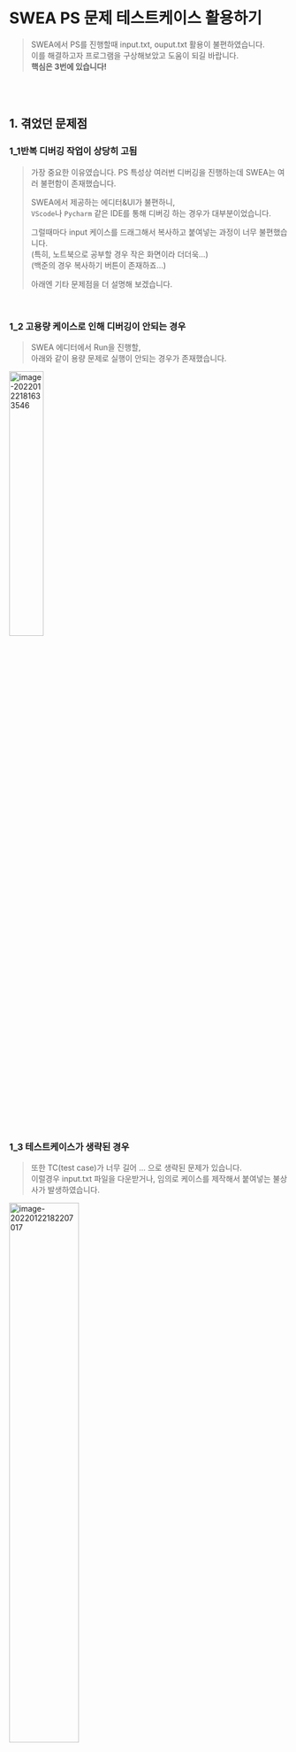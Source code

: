 

# SWEA PS 문제 테스트케이스 활용하기

> SWEA에서 PS를 진행할때 input.txt, ouput.txt 활용이 불편하였습니다.  
> 이를 해결하고자 프로그램을 구상해보았고 도움이 되길 바랍니다.  
> **핵심은 3번에 있습니다!**

  <br />

  <br />

## 1. 겪었던 문제점

### 1_1반복 디버깅 작업이 상당히 고됨

> 가장 중요한 이유였습니다.
> PS 특성상 여러번 디버깅을 진행하는데 SWEA는 여러 불편함이 존재했습니다.
>
> SWEA에서 제공하는 에디터&UI가 불편하니,   
>`VScode`나 `Pycharm` 같은 IDE를 통해 디버깅 하는 경우가 대부분이었습니다.
> 
>그럴때마다 input 케이스를 드래그해서 복사하고 붙여넣는 과정이 너무 불편했습니다.  
> (특히, 노트북으로 공부할 경우 작은 화면이라 더더욱...)  
>(백준의 경우 복사하기 버튼이 존재하죠...)
> 
>아래엔 기타 문제점을 더 설명해 보겠습니다.

  <br />

### 	1_2 고용량  케이스로 인해 디버깅이 안되는 경우

> SWEA 에디터에서 Run을 진행할,  
> 아래와 같이 용량 문제로 실행이 안되는 경우가 존재했습니다.

<img src="SWEA PS 문제 테스트케이스 활용하기.assets/image-20220122181633546-16428448259491.png" alt="image-20220122181633546" width = "35%" height = "35%" />

  <br />

### 1_3  테스트케이스가 생략된 경우

> 또한 TC(test case)가 너무 길어 ... 으로 생략된 문제가 있습니다.  
>이럴경우 input.txt 파일을 다운받거나, 임의로 케이스를 제작해서 붙여넣는 불상사가 발생하였습니다.

<img src="SWEA PS 문제 테스트케이스 활용하기.assets/image-20220122182207017.png" alt="image-20220122182207017" width = "50%" height = "50%" />

  <br />

### 1_4 정답인지 아닌지 콘솔에서 확인이 힘든 경우

> 혹여나 1.2에서 언급한 input.txt를 다운받아 터미널창에 복붙하더라도,  
>너무 많은 입력 란으로 인해 정답확인이 쉽지 않습니다.
> 
>예) #6 10008을 확인하더라도 다른 케이스의 정답을 확인하려면 열심히 드래그해야합니다..ㅜㅠ

<img src="SWEA PS 문제 테스트케이스 활용하기.assets/image-20220122182949931.png" alt="image-20220122182949931" width = "50%" height = "50%"/>

  <br />

  <br />

  <br />

## 2. 해결방안

**크게 해결하고 싶은 부분은 다음 3가지입니다.**

1. **input.txt를 내 PC에 저장하여 복붙없이 바로 디버깅 되도록 할것**
   - 경로 이슈가 있을 수 있으니, **아래에 추가 설명 참고**

> <img src="SWEA PS 문제 테스트케이스 활용하기.assets/image-20220122190044894.png" alt="image-20220122190044894" width = "25%" height = "25%" />

2. **라이브러리화 하여 편하게 함수로 사용할 수 있을 것**

> ``` python
> from my_package.hjtc import swea_tc
> '''
> your code
> '''
> # print('your_answer') 대신 swea_tc('your_answer') 사용
> swea_tc(f'#{t} {answer}')
> ```
>

3. **정답 유무를 알려줄것**

> ```python
> --- debug terminal ---
> #1 13 -> O
> #2 32 -> O
> #3 54 -> O
> #4 25 -> O
> #5 87 -> O
> #6 14 -> O
> #7 39 -> X, answer: #7 40 -> 틀릴경우 실제 정답값 표시
> #8 26 -> O
> #9 13 -> X, answer: #9 12
> #10 29 -> X, answer: #10 55
> ```

  <br />

  <br />

  <br />

## 3. 해결해보기

> 우선 각자의 개발 환경이 다르다 보니 `절대경로`, `상대경로` 등으로 인한 `문제가 발생`할 수 있습니다.  
> 따라서 제일 간단한 방법부터, 제가 고안한 방법까지 설명드리겠습니다.    

  <br />

### 3_1. 제일 단순한 방법인 input.txt 파일만 읽기

> 우선 input.txt를 본인이 원하는 위치에 다운 받아줍니다.  
> 그다음 PS 문제를 풀때 아래 코드 2줄만 넣어주면 됩니다.
>
> **경로 핸들링이 힘들다면, root는 절대 경로를 불러오길 추천합니다.**  
> **(폴더나, IDE에서 손쉽게 절대경로 복사가 가능할 것입니다.)**
>
> ```python
> import sys
> # root = 저장된 경로
> # ex) C:\\Users\\SWEA\testcae\\.py
> sys.stdin = open(root + 'input.txt', 'r')
> 
> ''' your code
> T = input()
> '''
> ```

> `sys.stdin`을 선언하면 `input.txt`를 읽어와 줍니다.  
>그리고  `input()` 함수가 `input.txt`를 한줄씩 읽어서 확인을 진행합니다.
> 
>따라서 위에 언급한 `1_4`의  문제는 해결할 수 있습니다!  
> **하지만 정답유무는 눈으로 직접 대조하여 체크해야합니다.**

​    <br />

​    <br />

### 3_2. 라이브러리를 통한 input.txt, output.txt 비교하기

> **my_package 폴더를 다운 받으셔서 작업중인 폴더에 집어 넣으면 됩니다.**    
> 좀 더 자세히 설명하면 아래와 같습니다.
>
> 우선 공부하실때 작업하는 폴더가 있으실 거에요.  
> 저같은 경우는 SWEA란 폴더에서 난이도 별로 D1, D2, D3 폴더를 만들어서,  
> 내부에 `[문제이름].py` 파일을 제작하여 코딩하고있습니다.
>
> <img src="SWEA PS 문제 테스트케이스 활용하기.assets/image-20220122190044894.png" alt="image-20220122190044894" width = "25%" height = "25%" />

  

  <br />

이를 정리해서 보면 `SWEA 폴더` → `D1, D2, D3`,  `D3(현재 작업중)` → `my_package` → `testcase` 이렇게 경로가 설정됩니다.

> ``` python
> C:.
> SWEA #제일 상위폴더
> ├─D1
> ├─D2  
> └─D3 #현재 내가 코드짜고있는 폴더
>     │  swea_1206.py #현재 내가 짜고있는 코드
>     │
>     └─ my_package #다운받은 my_package 라이브러리 폴더
>         │  hjtc.py
>         │  __init__.py
>         │
>         └─testcase # SWEA에서 다운받은 input.txt, output.txt
>               input.txt
>               output.txt
>   
> ```
>
> **즉 `my_package` 폴더를 작업할 폴더인 `D3` 폴더에 생성해야(넣어줘야)합니다.**  
> 만약 `D1` 폴더에서 작업하고 있으면, `my_package` 를 D1에 복사해서 넣어주길 바랍니다.
>
> 혹자는 `SWEA`  같은 상위 폴더에 `my_package`를 설치하면 안되냐고 하실 수 있는데,   
> 경로 설정에 어려움이 있으실까봐 그렇습니다.  

​    <br />

**다음 `my_package` 내부 `testcase` 폴더에는 `SWEA 문제 페이지`에 존재하는 `input.txt` `output.txt` 를 넣어줍니다.**

> 여기서 여러문제를 풀다가 `input(1).txt` 로 다운받아질 수 있는데, 꼭 **파일명 확인**하시길 바랍니다.
>
> <img src="SWEA PS 문제 테스트케이스 활용하기.assets/image-20220122193905010.png" alt="image-20220122193905010" width = "30%" height = "30%" />
>
> 
>

  <br />

**다음 `hjtc.py` `my_package` 폴더 안에 저장합니다**. (파일명 바꿔도 상관없습니다.)

> 코드 내용은 아래와 같습니다. (주석첨부)   
>부족한 부분이 많으니 코드내용 읽어보시고 수정하시면 저에게도 알려주세요 :)  
> 
>```python
> # my_package의 폴더의 위치는 현재 작업하고있는 파일 위치와 동일해야함
># SWEA폴더 안에서 .py를 만들어 공부할 경우 SWEA 폴더안에 my_package 폴더가 존재해야함
> import sys
>import os
> 
># my_package 폴더의 절대경로(root_path) 복사
> # > 의문점: 해당 절대경로는 C:\dir1\dir2\ 방식으로 되어있음
># > window환경에선 \ 를 통한 경로는 이스케이프코드(\t)로 인식되지 않을까 걱정
> _root = os.path.dirname(os.path.realpath(__file__))
>
> # `input 케이스 자동 불러오기 기능`
> # root_path를 통해 testcase에 속한 input.txt 오픈
> # 해당 과정을 통해 input.txt의 testcase를 한줄씩 읽어드림
> # 따라서 터미널창에 testcase를 수동으로 복붙할 필요가 없음
> sys.stdin = open(_root + '\\testcase\\input.txt', 'r')
> 
>    # `나의 출력과 정답 출력 비교`
>    # root_path를 통해 testcase에 속한 output.txt 오픈
> # .readlines()를 통해 ouput.txt의 모든 라인을 리스트로 불러옴
># ex) ['#1 13\n', '#2 32\n', '#3 54\n', '#4 25\n']
> _answer_list = open(_root + '\\testcase\\output.txt', 'r').readlines()
>
> # 기존 print() 출력을 swea_tc() 함수로 변경하면 됨
># print(f'#{t} {answer})' -> swea_tc(f'#{t} {answer}')
> def swea_tc(_answer_yours):
>    
>     # _answer_list[0]의 첫번째 값을 불러와 앞뒤에 존재하는 띄어쓰기(\n) 삭제
>    _answer = _answer_list[0].strip()
>     
>    # 정답을 판단하여 출력, 틀린경우 실제 정답값 출력
>     if _answer == _answer_yours:
>        print(f'{_answer_yours} -> O')
>       else:
>        print(f'{_answer_yours} -> X, answer: {_answer}')
>       
>    # 비교가 완료된 answer_list의 값(첫번째줄) 은 삭제
>     _answer_list.pop(0)
>```
> 

  <br />

> 마지막으로 해당 코드를 사용해 봅시다.   
> (예를 들어 표현해 보겠습니다.)
>
> **hjtc라이브러리에서 swea_tc 함수 호출를 진행한 후에**  
> **print() 출력 대신 swea_tc()로 출력하면 됩니다.**  
>
> ```python
> # hjtc라이브러리에서 swea_tc 함수 호출
> from my_package.hjtc import swea_tc
> 
> T = int(input())
> for t in range(1, T+ 1):
> answer = 0
> 
> '''
> your code
> '''
> 
> 	'''정답 출력'''
> 	# 기존에 사용했던 출력 방법
> 	answer_print = f'#{t} {answer}'
> 	print(answer_print)
> 	'''혹은'''
> 	print(f'#{t} {answer}')
> 
>     
> 	# 새롭게 제안하는 방법
> 	swea_tc(answer_print)
> 	'''혹은'''
> 	swea_tc(f'#{t} {answer}')
> ```
>
> 그럼 아래와 같이 콘솔에 출력이 되어 정답유무 및 오답 체크를 진행해 줍니다.  
> (틀렸을 경우 정답을 표시해줍니다.)  
>
> ```python
> ---debug terminal---
> 
> #1 13 -> O
> #2 32 -> O
> #3 54 -> O
> #4 25 -> O
> #5 87 -> O
> #6 14 -> O
> #7 39 -> X, answer: #7 40
> #8 26 -> O
> #9 13 -> X, answer: #9 12
> #10 29 -> X, answer: #10 55
> ```
>
> 모든 내용이 확인되면
>
> SWEA에 제출할땐  `print()` 함수를 기입하여 제출하면 됩니다.
>
> ```python
> from my_package.hjtc import swea_tc # 삭제
> 
> swea_tc(answer) #삭제
> print(answer) # 기입 후 제출
> ```

​    <br />

  <br />

##   마무리!!

> 현재 몇 문제 테스트를 해보았고 문제되는건 없어보입니다.  
>하지만 문제의 양이 방대하고 특이한 input.txt들이 존재하기 때문에 어떻게 에러가 발생할지 모릅니다.  
> 따라서 에러가 발생하면, 문제를 알려주시길 바랍니다.  
>테스트하여 수정해보겠습니다.
> 
>유용하게 사용될지는 의문이지만, 도움이 되길 바랍니다.  
> 긴글 읽어주셔서 감사합니다 🙇‍♂️

  <br />

  <br />



